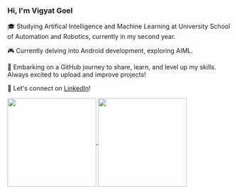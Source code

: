 ###  Hi, I'm Vigyat Goel

🎓 Studying Artifical Intelligence and Machine Learning at University School of Automation and Robotics, currently in my second year.

🎮 Currently delving into Android development, exploring AIML.

🚀 Embarking on a GitHub journey to share, learn, and level up my skills. Always excited to upload and improve projects!

🔗 Let's connect on [LinkedIn](https://www.linkedin.com/in/vigyat-goel-9273a5258/)!

<a href="https://github.com/anuraghazra/github-readme-stats">
  <img height=200 align="center" src="https://github-readme-stats.vercel.app/api?username=vigyatgoel&show_icons=true&theme=transparent" />
</a>
<a href="https://github.com/anuraghazra/convoychat">
  <img height=200 align="center" src="https://github-readme-stats.vercel.app/api/top-langs/?username=vigyatgoel&layout=compact&theme=transparent&langs_count=8" />
</a>
